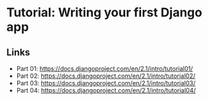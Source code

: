 # Tutorial: Writing your first Django app

## Links
* Part 01: https://docs.djangoproject.com/en/2.1/intro/tutorial01/
* Part 02: https://docs.djangoproject.com/en/2.1/intro/tutorial02/
* Part 03: https://docs.djangoproject.com/en/2.1/intro/tutorial03/
* Part 04: https://docs.djangoproject.com/en/2.1/intro/tutorial04/